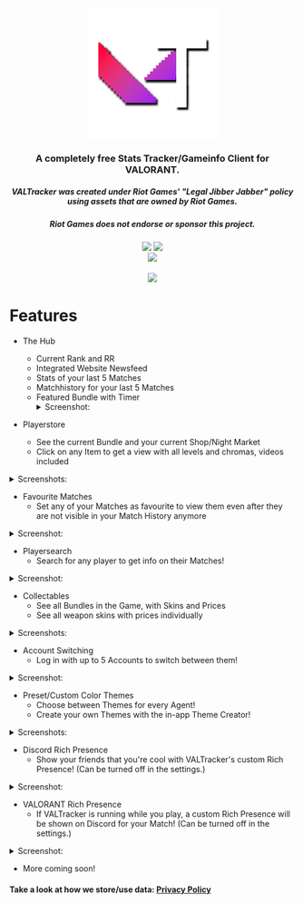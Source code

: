 <p align="center"><img width="230px" src="iconss/VALTracker_Logo_default.png"></p>

<h3 align="center">A completely free Stats Tracker/Gameinfo Client for VALORANT.</h3>
<h5 align="center">VALTracker was created under Riot Games' "Legal Jibber Jabber" policy using assets that are owned by Riot Games.</h5>
<h5 align="center">Riot Games does not endorse or sponsor this project.</h5>
<p align="center">
  </a>
  <a href="https://discord.gg/aJfQ4yHysG"><img src="https://discordapp.com/api/guilds/927898163094900777/widget.png"></a>
  <a href="https://twitter.com/valtracker_gg"><img src="https://img.shields.io/badge/Twitter-@VALTracker_gg-1da1f2.svg?logo=twitter?style=for-the-badge&logo=appveyor"></a>
  <br>
  <a href="https://ko-fi.com/valtrackergg"><img src="https://ko-fi.com/img/githubbutton_sm.svg"></a>
  <br>
  <br>
  <a href="https://valtracker.gg"><img width="250px" src="https://media.codedotspirit.dev/assets/valtracker/github/download-button.png?version=1"></a>
</p>

# Features

- The Hub
  - Current Rank and RR
  - Integrated Website Newsfeed
  - Stats of your last 5 Matches
  - Matchhistory for your last 5 Matches
  - Featured Bundle with Timer
      <details>
        <summary>Screenshot:</summary>
        <img src="https://media.codedotspirit.dev/assets/valtracker/github/the-hub.png" align="center">
      </details>

- Playerstore
  - See the current Bundle and your current Shop/Night Market
  - Click on any Item to get a view with all levels and chromas, videos included
<details>
  <summary>Screenshots:</summary>
  <img src="https://media.codedotspirit.dev/assets/valtracker/github/player-store.png" align="center">
  <img src="https://media.codedotspirit.dev/assets/valtracker/github/night-market.png" align="center">
</details>

- Favourite Matches
  - Set any of your Matches as favourite to view them even after they are not visible in your Match History anymore
    
<details>
  <summary>Screenshot:</summary>
  <img src="https://media.codedotspirit.dev/assets/valtracker/github/fav-matches.png" align="center">
</details>


- Playersearch
  - Search for any player to get info on their Matches!

<details>
  <summary>Screenshot:</summary>
  <img src="https://media.codedotspirit.dev/assets/valtracker/github/player-search.png" align="center">
</details>


- Collectables
  - See all Bundles in the Game, with Skins and Prices
  - See all weapon skins with prices individually

<details>
  <summary>Screenshots:</summary>
  <img src="https://media.codedotspirit.dev/assets/valtracker/github/bundles.png" align="center">
  <img src="https://media.codedotspirit.dev/assets/valtracker/github/single-skins.png" align="center">
</details>


- Account Switching
  - Log in with up to 5 Accounts to switch between them!

<details>
  <summary>Screenshot:</summary>
  <img src="https://media.codedotspirit.dev/assets/valtracker/github/account-switching.png" align="center">
</details>

 
- Preset/Custom Color Themes
  - Choose between Themes for every Agent!
  - Create your own Themes with the in-app Theme Creator!

<details>
  <summary>Screenshots:</summary>
  <img src="https://media.codedotspirit.dev/assets/valtracker/github/color-theme-creator.png" align="center">
  <img src="https://media.codedotspirit.dev/assets/valtracker/github/color-theme-creator-2.png" align="center">
</details>


- Discord Rich Presence
  - Show your friends that you're cool with VALTracker's custom Rich Presence! (Can be turned off in the settings.)

<details>
  <summary>Screenshot:</summary>
  <img src="https://media.codedotspirit.dev/assets/valtracker/github/discord-rp.png" align="center">
</details>

 
- VALORANT Rich Presence
  - If VALTracker is running while you play, a custom Rich Presence will be shown on Discord for your Match! (Can be turned off in the settings.)

<details>
  <summary>Screenshot:</summary>
  <img src="https://media.codedotspirit.dev/assets/valtracker/github/val-rp.png" align="center">
</details>


- More coming soon!

#### Take a look at how we store/use data: [Privacy Policy](https://valtracker.gg/privacy)
